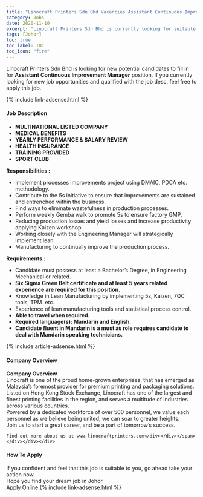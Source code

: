 ```yaml
---
title: "Linocraft Printers Sdn Bhd Vacancies Assistant Continuous Improvement Manager" 
category: Jobs 
date: 2020-11-10 
excerpt: "Linocraft Printers Sdn Bhd is currently looking for suitable person to fill in the Assistant Continuous Improvement Manager which positioned at Johor" 
tags: [Johor] 
toc: true 
toc_label: TOC 
toc_icon: "fire" 
--- 
```


<p>Linocraft Printers Sdn Bhd is looking for new potential candidates to fill in for <b>Assistant Continuous Improvement Manager</b> position. If you currently looking for new job opportunities and qualified with the job desc, feel free to apply this job.
</p>{% include link-adsense.html %} 
<div><div><div><h4>Job Description</h4></div></div><div><div><span><div><ul><li><strong>MULTINATIONAL LISTED COMPANY</strong></li><li><strong>MEDICAL BENEFITS</strong></li><li><strong>YEARLY PERFORMANCE &amp; SALARY REVIEW</strong></li><li><strong>HEALTH INSURANCE</strong></li><li><strong>TRAINING PROVIDED</strong></li><li><strong>SPORT CLUB</strong></li></ul><div><strong>Responsibilities :</strong></div><ul><li>Implement processes improvements project using DMAIC, PDCA etc. methodology.</li><li>Contribute to the 5s initiative to ensure that improvements are sustained and entrenched within the business.</li><li>Find ways to eliminate wastefulness in production processes.</li><li>Perform weekly Gemba walk to promote 5s to ensure factory GMP.</li><li>Reducing production losses and yield losses and increase productivity applying Kaizen workshop.</li><li>Working closely with the Engineering Manager will strategically implement lean.</li><li>Manufacturing to continually improve the production process.</li></ul><div><strong>Requirements :</strong></div><ul><li>Candidate must possess at least a Bachelor&#8217;s Degree, in Engineering Mechanical or related.</li><li><strong>Six Sigma Green Belt certificate and at least 5 years related experience are required for this position.</strong></li><li>Knowledge in Lean Manufacturing by implementing 5s, Kaizen, 7QC tools, TPM&#160; etc.</li><li>Experience of lean manufacturing tools and statistical process control.</li><li><strong>Able to travel when required.</strong></li><li><strong>Required language(s): Mandarin and English.</strong></li><li><strong>Candidate fluent in Mandarin is a must as role requires candidate to deal with Mandarin speaking technicians.</strong></li></ul></div></span></div></div></div> 
{% include article-adsense.html %} 
<div><div><div><h4>Company Overview</h4></div></div><div><div><span><div><div>
<strong>Company Overview</strong></div>
<div>
<div>
		Linocraft is one of the proud home-grown enterprises, that has emerged as Malaysia&#8217;s foremost provider for premium printing and packaging solutions.</div>
<div>
		Listed on Hong Kong Stock Exchange, Linocraft has one of the largest and finest printing facilities in the region, and serves a multitude of industries across various countries.</div>
<div>
		Powered by a dedicated workforce of over 500 personnel, we value each personnel as we believe being united, we can soar to greater heights.</div>
<div>
		Join us to start a great career, and be a part of tomorrow&#8217;s success.</div>
	
	Find out more about us at www.linocraftprinters.com</div></div></span></div></div></div> 
#### How To Apply 
If you confident and feel that this job is suitable to you, go ahead take your action now. <br/> 
Hope you find your dream job in Johor. <br/> 
<a href="https://www.jobstreet.com.my/en/job/assistant-continuous-improvement-manager-4421672?jobId=jobstreet-my-job-4421672&sectionRank=25&token=0~e1763bbb-cae1-4c9e-8bbe-3424b95a3c75&fr=SRP%20View%20In%20New%20Ta" class="btn btn--info" target="_blank" rel="nofollow noopenner">Apply Online</a> 
{% include link-adsense.html %} 